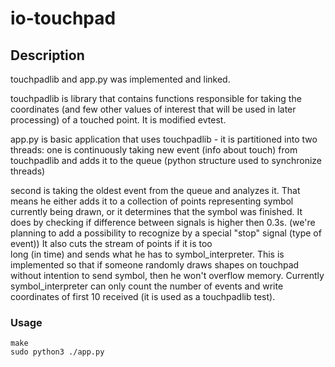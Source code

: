 # io-touchpad
## Description
    
 touchpadlib and app.py was implemented and linked.
 
 touchpadlib is library that contains functions responsible for taking the
   coordinates (and few other values of interest that will be used in later processing) of a touched point. It is
   modified evtest.
    
 app.py is basic application that uses touchpadlib - it is partitioned into two threads:
   one is continuously taking new event (info about touch) from touchpadlib and adds it to the queue (python structure
    used to synchronize threads)
    
   second is taking the oldest event from the queue and analyzes it. That means he either adds it to a collection of
    points representing symbol currently being drawn, or it determines that the symbol was finished. It       
    does by checking if difference between signals is higher then 0.3s. (we're planning to add a possibility to
    recognize by a special "stop" signal (type of event)) It also cuts the stream of points if it is too  
    long (in time) and sends what he has to symbol_interpreter. This is implemented so that if someone randomly draws
    shapes on touchpad without intention to send symbol, then he won't overflow memory. Currently symbol_interpreter
    can only count the number of events and write coordinates of first 10 received (it is used as a touchpadlib test).
    
    
### Usage

    make
    sudo python3 ./app.py

